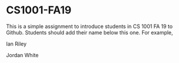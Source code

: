 # CS1001-FA19
This is a simple assignment to introduce students in CS 1001 FA 19 to Github.
Students should add their name below this one. For example,

Ian Riley

Jordan White
